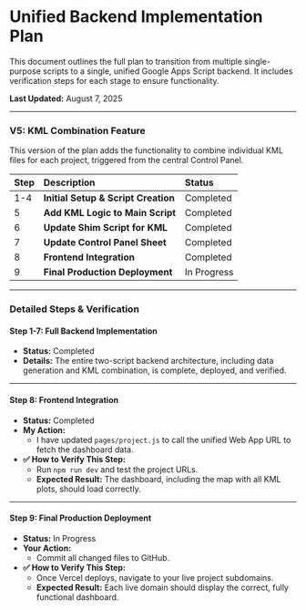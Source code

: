 # Unified Backend Implementation Plan

This document outlines the full plan to transition from multiple single-purpose scripts to a single, unified Google Apps Script backend. It includes verification steps for each stage to ensure functionality.

**Last Updated:** August 7, 2025

---
### **V5: KML Combination Feature**

This version of the plan adds the functionality to combine individual KML files for each project, triggered from the central Control Panel.

| Step | Description | Status |
| :--- | :--- | :--- |
| 1-4 | **Initial Setup & Script Creation** | Completed |
| 5 | **Add KML Logic to Main Script** | Completed |
| 6 | **Update Shim Script for KML** | Completed |
| 7 | **Update Control Panel Sheet** | Completed |
| 8 | **Frontend Integration** | Completed |
| 9 | **Final Production Deployment** | In Progress |

---

### Detailed Steps & Verification

#### **Step 1-7: Full Backend Implementation**
- **Status:** Completed
- **Details:** The entire two-script backend architecture, including data generation and KML combination, is complete, deployed, and verified.

---

#### **Step 8: Frontend Integration**
- **Status:** Completed
- **My Action:**
  - I have updated `pages/project.js` to call the unified Web App URL to fetch the dashboard data.
- **✅ How to Verify This Step:**
  - Run `npm run dev` and test the project URLs.
  - **Expected Result:** The dashboard, including the map with all KML plots, should load correctly.

---

#### **Step 9: Final Production Deployment**
- **Status:** In Progress
- **Your Action:**
  - Commit all changed files to GitHub.
- **✅ How to Verify This Step:**
  - Once Vercel deploys, navigate to your live project subdomains.
  - **Expected Result:** Each live domain should display the correct, fully functional dashboard.


 